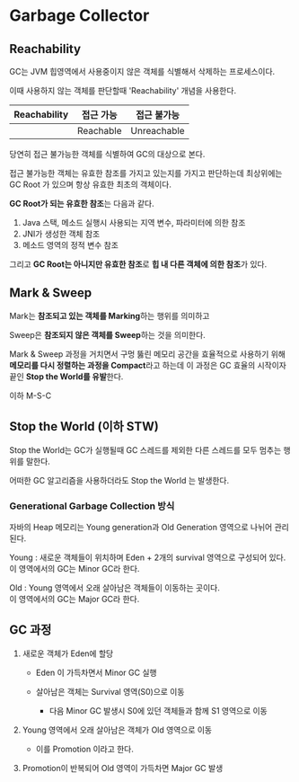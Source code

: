 # Garbage Collector

## Reachability

GC는 JVM 힙영역에서 사용중이지 않은 객체를 식별해서 삭제하는 프로세스이다.

이때 사용하지 않는 객체를 판단할때 'Reachability' 개념을 사용한다.

| Reachability | 접근 가능 | 접근 불가능 |
| ------------ | --------- | ----------- |
|              | Reachable | Unreachable |

당연히 접근 불가능한 객체를 식별하여 GC의 대상으로 본다.

접근 불가능한 객체는 유효한 참조를 가지고 있는지를 가지고 판단하는데 최상위에는 GC Root 가 있으며 항상 유효한 최초의 객체이다.

**GC Root가 되는 유효한 참조**는 다음과 같다.

1. Java 스택, 메소드 실행시 사용되는 지역 변수, 파라미터에 의한 참조
2. JNI가 생성한 객체 참조
3. 메소드 영역의 정적 변수 참조

그리고 **GC Root는 아니지만 유효한 참조**로 **힙 내 다른 객체에 의한 참조**가 있다.

## Mark & Sweep

Mark는 **참조되고 있는 객체를 Marking**하는 행위를 의미하고

Sweep은 **참조되지 않은 객체를 Sweep**하는 것을 의미한다.

Mark & Sweep 과정을 거치면서 구멍 뚫린 메모리 공간을 효율적으로 사용하기 위해 **메모리를 다시 정렬하는 과정을 Compact**라고 하는데 이 과정은 GC 효율의 시작이자 끝인 **Stop the World를 유발**한다.

이하 M-S-C

## Stop the World (이하 STW)

Stop the World는 GC가 실행될때 GC 스레드를 제외한 다른 스레드를 모두 멈추는 행위를 말한다.

어떠한 GC 알고리즘을 사용하더라도 Stop the World 는 발생한다.

### Generational Garbage Collection 방식

자바의 Heap 메모리는 Young generation과 Old Generation 영역으로 나뉘어 관리된다.

Young : 새로운 객체들이 위치하며 Eden + 2개의 survival 영역으로 구성되어 있다.  
이 영역에서의 GC는 Minor GC라 한다.

Old : Young 영역에서 오래 살아남은 객체들이 이동하는 곳이다.  
이 영역에서의 GC는 Major GC라 한다.

## GC 과정

1. 새로운 객체가 Eden에 할당

   - Eden 이 가득차면서 Minor GC 실행

   - 살아남은 객체는 Survival 영역(S0)으로 이동
     - 다음 Minor GC 발생시 S0에 있던 객체들과 함께 S1 영역으로 이동

2. Young 영역에서 오래 살아남은 객체가 Old 영역으로 이동

   - 이를 Promotion 이라고 한다.

3. Promotion이 반복되어 Old 영역이 가득차면 Major GC 발생
